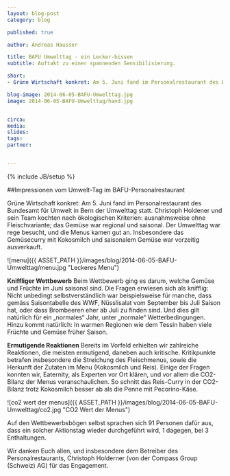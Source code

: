 ```yaml
---
layout: blog-post
category: blog

published: true

author: Andreas Hausser

title: BAFU Umwelttag - ein Lecker-bissen
subtitle: Auftakt zu einer spannenden Sensibilisierung.

short: 
- Grüne Wirtschaft konkret: Am 5. Juni fand im Personalrestaurant des Bundesamt für Umwelt ...

blog-image: 2014-06-05-BAFU-Umwelttag.jpg
image: 2014-06-05-BAFU-Umwelttag/hand.jpg


circa: 
media: 
slides:
tags:
partner:


---
```



{% include JB/setup %}


##Impressionen vom Umwelt-Tag im BAFU-Personalrestaurant

Grüne Wirtschaft konkret: Am 5. Juni fand im Personalrestaurant des Bundesamt für Umwelt in Bern der Umwelttag statt. Christoph Holdener und sein Team kochten nach ökologischen Kriterien: ausnahmsweise ohne Fleischvariante; das Gemüse war regional und saisonal. Der Umwelttag war rege besucht, und die Menus kamen gut an. Insbesondere das Gemüsecurry mit Kokosmilch und saisonalem Gemüse war vorzeitig ausverkauft. 

![menu]({{ ASSET_PATH }}/images/blog/2014-06-05-BAFU-Umwelttag/menu.jpg "Leckeres Menu")
 
**Kniffliger Wettbewerb**
Beim Wettbewerb ging es darum, welche Gemüse und Früchte im Juni saisonal sind. Die Fragen erwiesen sich als knifflig: Nicht unbedingt selbstverständlich war beispielsweise für manche, dass gemäss Saisontabelle des WWF, Nüsslisalat vom September bis Juli Saison hat, oder dass Brombeeren eher ab Juli zu finden sind. Und dies gilt natürlich für ein „normales“ Jahr, unter „normale“ Wetterbedingungen. Hinzu kommt natürlich: In warmen Regionen wie dem Tessin haben viele Früchte und Gemüse früher Saison. 

**Ermutigende Reaktionen**
Bereits im Vorfeld erhielten wir zahlreiche Reaktionen, die meisten ermutigend, daneben auch kritische. Kritikpunkte betrafen insbesondere die Streichung des Fleischmenus, sowie die Herkunft der Zutaten im Menu (Kokosmilch und Reis). Einige der Fragen konnten wir, Eaternity, als Experten vor Ort klären, und vor allem die CO2-Bilanz der Menus veranschaulichen. So schnitt das Reis-Curry in der CO2-Bilanz trotz Kokosmilch besser ab als die Penne mit Pecorino-Käse.

![co2 wert der menus]({{ ASSET_PATH }}/images/blog/2014-06-05-BAFU-Umwelttag/co2.jpg "CO2 Wert der Menus")

Auf den Wettbewerbsbögen selbst sprachen sich 91 Personen dafür aus, dass ein solcher Aktionstag wieder durchgeführt wird, 1 dagegen, bei 3 Enthaltungen.  

Wir danken Euch allen, und insbesondere dem Betreiber des Personalrestaurants, Christoph Holderner (von der Compass Group (Schweiz) AG) für das Engagement.

